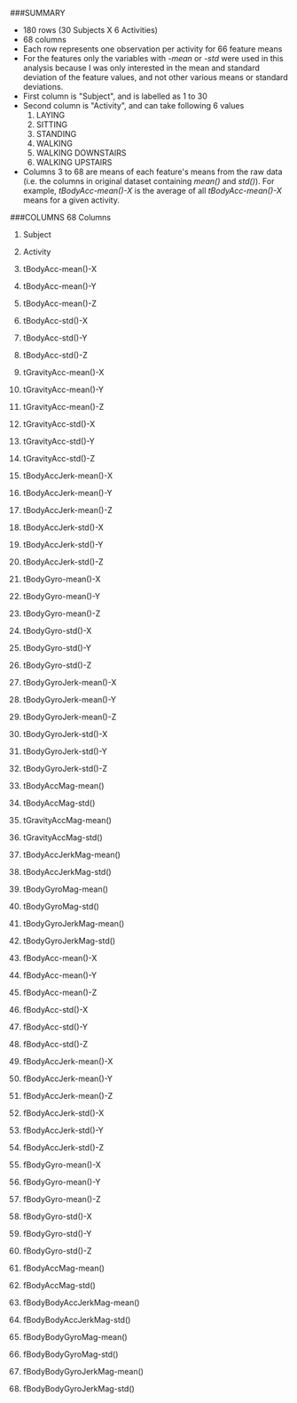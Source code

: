 ###SUMMARY
- 180 rows (30 Subjects X 6 Activities)
- 68 columns 
- Each row represents one observation per activity for 66 feature means
- For the features only the variables with *-mean* or *-std* were used in this analysis because I was only interested in the mean and standard deviation of the feature values, and not other various means or standard deviations.
- First column is "Subject", and is labelled as 1 to 30
- Second column is "Activity", and can take following 6 values
	1. LAYING
	2. SITTING
	3. STANDING
	4. WALKING
	5. WALKING DOWNSTAIRS
	6. WALKING UPSTAIRS
- Columns 3 to 68 are means of each feature's means from the raw data (i.e. the columns in original dataset containing *mean()* and *std()*). For example, *tBodyAcc-mean()-X* is the average of all *tBodyAcc-mean()-X* means for a given activity.

###COLUMNS
68 Columns

1.  Subject

2.  Activity

3.  tBodyAcc-mean()-X

4.  tBodyAcc-mean()-Y

5.  tBodyAcc-mean()-Z

6.  tBodyAcc-std()-X

7.  tBodyAcc-std()-Y

8.  tBodyAcc-std()-Z

9.  tGravityAcc-mean()-X

10.  tGravityAcc-mean()-Y

11.  tGravityAcc-mean()-Z

12.  tGravityAcc-std()-X

13.  tGravityAcc-std()-Y

14.  tGravityAcc-std()-Z

15.  tBodyAccJerk-mean()-X

16.  tBodyAccJerk-mean()-Y

17.  tBodyAccJerk-mean()-Z

18.  tBodyAccJerk-std()-X

19.  tBodyAccJerk-std()-Y

20.  tBodyAccJerk-std()-Z

21.  tBodyGyro-mean()-X

22.  tBodyGyro-mean()-Y

23.  tBodyGyro-mean()-Z

24.  tBodyGyro-std()-X

25.  tBodyGyro-std()-Y

26.  tBodyGyro-std()-Z

27.  tBodyGyroJerk-mean()-X

28.  tBodyGyroJerk-mean()-Y

29.  tBodyGyroJerk-mean()-Z

30.  tBodyGyroJerk-std()-X

31.  tBodyGyroJerk-std()-Y

32.  tBodyGyroJerk-std()-Z

33.  tBodyAccMag-mean()

34.  tBodyAccMag-std()

35.  tGravityAccMag-mean()

36.  tGravityAccMag-std()

37.  tBodyAccJerkMag-mean()

38.  tBodyAccJerkMag-std()

39.  tBodyGyroMag-mean()

40.  tBodyGyroMag-std()

41.  tBodyGyroJerkMag-mean()

42.  tBodyGyroJerkMag-std()

43.  fBodyAcc-mean()-X

44.  fBodyAcc-mean()-Y

45.  fBodyAcc-mean()-Z

46.  fBodyAcc-std()-X

47.  fBodyAcc-std()-Y

48.  fBodyAcc-std()-Z

49.  fBodyAccJerk-mean()-X

50.  fBodyAccJerk-mean()-Y

51.  fBodyAccJerk-mean()-Z

52.  fBodyAccJerk-std()-X

53.  fBodyAccJerk-std()-Y

54.  fBodyAccJerk-std()-Z

55.  fBodyGyro-mean()-X

56.  fBodyGyro-mean()-Y

57.  fBodyGyro-mean()-Z

58.  fBodyGyro-std()-X

59.  fBodyGyro-std()-Y

60.  fBodyGyro-std()-Z

61.  fBodyAccMag-mean()

62.  fBodyAccMag-std()

63.  fBodyBodyAccJerkMag-mean()

64.  fBodyBodyAccJerkMag-std()

65.  fBodyBodyGyroMag-mean()

66.  fBodyBodyGyroMag-std()

67.  fBodyBodyGyroJerkMag-mean()

68.  fBodyBodyGyroJerkMag-std()
